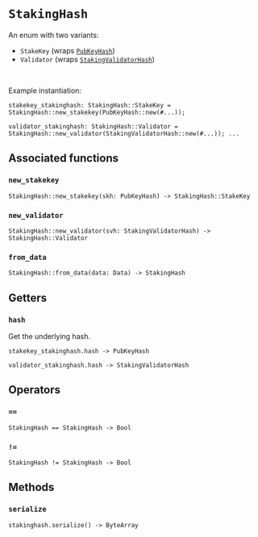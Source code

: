 # `StakingHash`

An enum with two variants: 
  * `StakeKey` (wraps [`PubKeyHash`](./pubkeyhash.md)) 
  * `Validator` (wraps [`StakingValidatorHash`](./stakingvalidatorhash.md))

<br/>

Example instantiation:
```helios
stakekey_stakinghash: StakingHash::StakeKey = StakingHash::new_stakekey(PubKeyHash::new(#...));

validator_stakinghash: StakingHash::Validator = StakingHash::new_validator(StakingValidatorHash::new(#...)); ...
```

## Associated functions

### `new_stakekey`

```helios
StakingHash::new_stakekey(skh: PubKeyHash) -> StakingHash::StakeKey
```

### `new_validator`

```helios
StakingHash::new_validator(svh: StakingValidatorHash) -> StakingHash::Validator
```

### `from_data`

```helios
StakingHash::from_data(data: Data) -> StakingHash
```

## Getters

### `hash`

Get the underlying hash.

```helios
stakekey_stakinghash.hash -> PubKeyHash

validator_stakinghash.hash -> StakingValidatorHash
```

## Operators

### `==`

```helios
StakingHash == StakingHash -> Bool
```

### `!=`

```helios
StakingHash != StakingHash -> Bool
```

## Methods

### `serialize`

```helios
stakinghash.serialize() -> ByteArray
```
